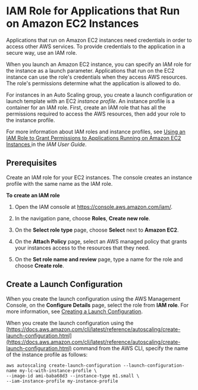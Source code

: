 # IAM Role for Applications that Run on Amazon EC2 Instances<a name="us-iam-role"></a>

Applications that run on Amazon EC2 instances need credentials in order to access other AWS services\. To provide credentials to the application in a secure way, use an IAM role\. 

When you launch an Amazon EC2 instance, you can specify an IAM role for the instance as a launch parameter\. Applications that run on the EC2 instance can use the role's credentials when they access AWS resources\. The role's permissions determine what the application is allowed to do\. 

For instances in an Auto Scaling group, you create a launch configuration or launch template with an EC2 *instance profile*\. An instance profile is a container for an IAM role\. First, create an IAM role that has all the permissions required to access the AWS resources, then add your role to the instance profile\.

For more information about IAM roles and instance profiles, see [Using an IAM Role to Grant Permissions to Applications Running on Amazon EC2 Instances ](https://docs.aws.amazon.com/IAM/latest/UserGuide/id_roles_use_switch-role-ec2.html) in the *IAM User Guide*\.

## Prerequisites<a name="us-iam-role-prereq"></a>

Create an IAM role for your EC2 instances\. The console creates an instance profile with the same name as the IAM role\.<a name="create-iam-role-console"></a>

**To create an IAM role**

1. Open the IAM console at [https://console\.aws\.amazon\.com/iam/](https://console.aws.amazon.com/iam/)\.

1. In the navigation pane, choose **Roles**, **Create new role**\.

1. On the **Select role type** page, choose **Select** next to **Amazon EC2**\.

1. On the **Attach Policy** page, select an AWS managed policy that grants your instances access to the resources that they need\.

1. On the **Set role name and review** page, type a name for the role and choose **Create role**\.

## Create a Launch Configuration<a name="us-iam-role-create-launch"></a>

When you create the launch configuration using the AWS Management Console, on the **Configure Details** page, select the role from **IAM role**\. For more information, see [Creating a Launch Configuration](create-launch-config.md)\.

When you create the launch configuration using the [https://docs.aws.amazon.com/cli/latest/reference/autoscaling/create-launch-configuration.html](https://docs.aws.amazon.com/cli/latest/reference/autoscaling/create-launch-configuration.html) command from the AWS CLI, specify the name of the instance profile as follows:

```
aws autoscaling create-launch-configuration --launch-configuration-name my-lc-with-instance-profile \
--image-id ami-baba68d3 --instance-type m1.small \
--iam-instance-profile my-instance-profile
```
